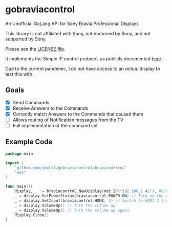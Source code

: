 # gobraviacontrol
An Unofficial GoLang API for Sony Bravia Professional Displays

This library is not affiliated with Sony, not endorsed by Sony, and not supported by Sony.  

Please see the [LICENSE file](LICENSE). 

It implements the Simple IP control protocol, as publicly documented [here](https://pro-bravia.sony.net/develop/integrate/ssip/overview/index.html).

Due to the current pandemic, I do not have access to an _actual_ display to test this with.

## Goals
- [X] Send Commands
- [x] Receive Answers to the Commands
- [X] Correctly match Answers to the Commands that caused them
- [ ] Allows routing of Notification messages from the TV
- [ ] Full implementation of the command set

## Example Code

```go
package main

import (
	"github.com/jmale1/gobraviacontrol/braviacontrol"
	"net"
)

func main(){
    display, _ := braviacontrol.NewDisplay(net.IP("192.168.1.42"), 8080)
    _ = display.SetPowerStatus(braviacontrol.POWER_ON) // Turn on the display
    _ = display.SetInput(braviacontrol.HDMI, 2) // Switch to HDMI 2 input
    _ = display.VolumeUp() // Turn the volume up
    _ = display.VolumeUp() // Turn the volume up again
    display.Close()
}
```
